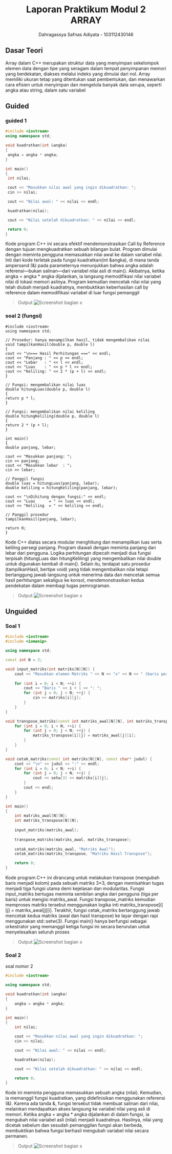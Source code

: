 # <h1 align="center">Laporan Praktikum Modul 2 <br> ARRAY </h1>
<p align="center">Dahragassya Safnas Adiyata - 103112430146</p>

## Dasar Teori

Array dalam C++ merupakan struktur data yang menyimpan sekelompok elemen data dengan tipe yang seragam dalam tempat penyimpanan memori yang berdekatan, diakses melalui indeks yang dimulai dari nol. Array memiliki ukuran tetap yang ditentukan saat pembentukan, dan menawarkan cara efisien untuk menyimpan dan mengelola banyak data serupa, seperti angka atau string, dalam satu variabel


## Guided

### guided 1
   ```c++
#include <iostream>
using namespace std;

void kuadratkan(int &angka)
{
    angka = angka * angka;
}

int main()
{
    int nilai;

    cout << "Masukkan nilai awal yang ingin dikuadratkan: ";
    cin >> nilai;

    cout << "Nilai awal: " << nilai << endl;

    kuadratkan(nilai);

    cout << "Nilai setelah dikuadratkan: " << nilai << endl;

    return 0;
}

```

Kode program C++ ini secara efektif mendemonstrasikan Call by Reference dengan tujuan mengkuadratkan sebuah bilangan bulat. Program dimulai dengan meminta pengguna memasukkan nilai awal ke dalam variabel nilai. Inti dari kode terletak pada fungsi kuadratkan(int &angka), di mana tanda ampersand (&) pada parameternya menunjukkan bahwa angka adalah referensi—bukan salinan—dari variabel nilai asli di main(). Akibatnya, ketika angka = angka * angka dijalankan, ia langsung memodifikasi nilai variabel nilai di lokasi memori aslinya. Program kemudian mencetak nilai nilai yang telah diubah menjadi kuadratnya, membuktikan keberhasilan call by reference dalam memodifikasi variabel di luar fungsi pemanggil

> Output
> ![Screenshot bagian x](output/Screenshot_guided1.png)



### soal 2 (fungsi)


    #include <iostream>
    using namespace std;

    // Prosedur: hanya menampilkan hasil, tidak mengembalikan nilai
    void tampilkanHasil(double p, double l)
    {
    cout << "\n=== Hasil Perhitungan ===" << endl;
    cout << "Panjang : " << p << endl;
    cout << "Lebar   : " << l << endl;
    cout << "Luas    : " << p * l << endl;
    cout << "Keliling: " << 2 * (p + l) << endl;
    }

    // Fungsi: mengembalikan nilai luas
    double hitungLuas(double p, double l)
    {    
    return p * l;
    }

    // Fungsi: mengembalikan nilai keliling
    double hitungKeliling(double p, double l)
    {
    return 2 * (p + l);
    }

    int main()
    {
    double panjang, lebar;

    cout << "Masukkan panjang: ";
    cin >> panjang;
    cout << "Masukkan lebar  : ";
    cin >> lebar;

    // Panggil fungsi
    double luas = hitungLuas(panjang, lebar);
    double keliling = hitungKeliling(panjang, lebar);

    cout << "\nDihitung dengan fungsi:" << endl;
    cout << "Luas      = " << luas << endl;
    cout << "Keliling  = " << keliling << endl;

    // Panggil prosedur
    tampilkanHasil(panjang, lebar);

    return 0;
    }

Kode C++ diatas secara modular menghitung dan menampilkan luas serta keliling persegi panjang. Program diawali dengan meminta panjang dan lebar dari pengguna. Logika perhitungan dipecah menjadi dua fungsi terpisah (hitungLuas dan hitungKeliling) yang mengembalikan nilai double untuk digunakan kembali di main(). Selain itu, terdapat satu prosedur (tampilkanHasil, bertipe void) yang tidak mengembalikan nilai tetapi bertanggung jawab langsung untuk menerima data dan mencetak semua hasil perhitungan sekaligus ke konsol, mendemonstrasikan kedua pendekatan dalam membagi tugas pemrograman.

> Output
> ![Screenshot bagian x](output/Screenshot_guided2.png)


## Unguided

### Soal 1

```c++
#include <iostream>
#include <iomanip>

using namespace std;

const int N = 3;

void input_matriks(int matriks[N][N]) {
    cout << "Masukkan elemen Matriks " << N << "x" << N << " (baris per baris):" << endl;
    
    for (int i = 0; i < N; ++i) {
        cout << "Baris " << i + 1 << ": ";
        for (int j = 0; j < N; ++j) {
            cin >> matriks[i][j];
        }
    }
}

void transpose_matriks(const int matriks_awal[N][N], int matriks_transpose[N][N]) {
    for (int i = 0; i < N; ++i) {
        for (int j = 0; j < N; ++j) {
            matriks_transpose[i][j] = matriks_awal[j][i];
        }
    }
}

void cetak_matriks(const int matriks[N][N], const char* judul) {
    cout << "\n" << judul << ":" << endl;
    for (int i = 0; i < N; ++i) {
        for (int j = 0; j < N; ++j) {
            cout << setw(3) << matriks[i][j];
        }
        cout << endl;
    }
}

int main()
{
    int matriks_awal[N][N];
    int matriks_transpose[N][N];
    
    input_matriks(matriks_awal);
    
    transpose_matriks(matriks_awal, matriks_transpose);
    
    cetak_matriks(matriks_awal, "Matriks Awal");
    cetak_matriks(matriks_transpose, "Matriks Hasil Transpose");

    return 0;
}
```
>

Kode program C++ ini dirancang untuk melakukan transpose (mengubah baris menjadi kolom) pada sebuah matriks 3×3, dengan memisahkan tugas menjadi tiga fungsi utama demi kejelasan dan modularitas. Fungsi input_matriks bertugas meminta sembilan angka dari pengguna (tiga per baris) untuk mengisi matriks_awal. Fungsi transpose_matriks kemudian memproses matriks tersebut menggunakan logika inti matriks_transpose[i][j] = matriks_awal[j][i]. Terakhir, fungsi cetak_matriks bertanggung jawab mencetak kedua matriks (awal dan hasil transpose) ke layar dengan rapi menggunakan std::setw(3). Fungsi main() hanya berfungsi sebagai orkestrator yang memanggil ketiga fungsi ini secara berurutan untuk menyelesaikan seluruh proses
> Output
> ![Screenshot bagian x](output/Screenshot_unguided1.png)



### Soal 2

soal nomor 2

```c++
#include <iostream>

using namespace std;

void kuadratkan(int &angka)
{
    angka = angka * angka;
}

int main()
{
    int nilai;

    cout << "Masukkan nilai awal yang ingin dikuadratkan: ";
    cin >> nilai;

    cout << "Nilai awal: " << nilai << endl;

    kuadratkan(nilai);

    cout << "Nilai setelah dikuadratkan: " << nilai << endl;

    return 0;
}
```

Kode ini meminta pengguna memasukkan sebuah angka (nilai). Kemudian, ia memanggil fungsi kuadratkan, yang didefinisikan menggunakan referensi (&). Karena ada tanda &, fungsi tersebut tidak membuat salinan dari nilai, melainkan mendapatkan akses langsung ke variabel nilai yang asli di memori. Ketika angka = angka * angka dijalankan di dalam fungsi, ia mengubah nilai variabel asli (nilai) menjadi kuadratnya. Hasilnya, nilai yang dicetak sebelum dan sesudah pemanggilan fungsi akan berbeda, membuktikan bahwa fungsi berhasil mengubah variabel nilai secara permanen.

> Output
> ![Screenshot bagian x](output/Screenshot_unguided2.png)
